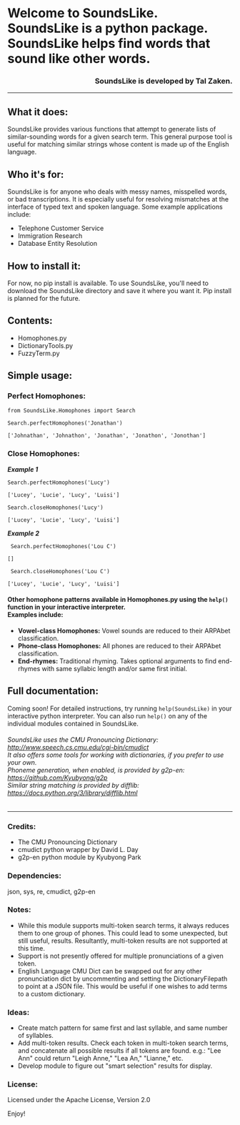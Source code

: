 # Welcome to SoundsLike.  <br>SoundsLike is a python package.  <br>SoundsLike helps find words that sound like other words.

### <div style="text-align: right">**SoundsLike is developed by Tal Zaken.**</div>

***

## What it does:
SoundsLike provides various functions that attempt to generate lists of similar-sounding words for a given search term. This general purpose tool is useful for matching similar strings whose content is made up of the English language.

## Who it's for:
SoundsLike is for anyone who deals with messy names, misspelled words, or bad transcriptions. It is especially useful for resolving mismatches at the interface of typed text and spoken language. Some example applications include:
- Telephone Customer Service
- Immigration Research
- Database Entity Resolution

## How to install it:
For now, no pip install is available. To use SoundsLike, you'll need to download the SoundsLike directory and save it where you want it. Pip install is planned for the future.

## Contents:
- Homophones.py
- DictionaryTools.py
- FuzzyTerm.py

## Simple usage:
### Perfect Homophones:

    from SoundsLike.Homophones import Search
    
    Search.perfectHomophones('Jonathan')
    
`['Johnathan', 'Johnathon', 'Jonathan', 'Jonathon', 'Jonothan']`

### Close Homophones:
***Example 1***

    Search.perfectHomophones('Lucy')

`['Lucey', 'Lucie', 'Lucy', 'Luisi']`

    Search.closeHomophones('Lucy')

`['Lucey', 'Lucie', 'Lucy', 'Luisi']`

***Example 2***

     Search.perfectHomophones('Lou C')
    
`[]`

     Search.closeHomophones('Lou C')
    
`['Lucey', 'Lucie', 'Lucy', 'Luisi']`

#### Other homophone patterns available in Homophones.py using the `help()` function in your interactive interpreter.  <br>Examples include:
- **Vowel-class Homophones:**  Vowel sounds are reduced to their ARPAbet classification.
- **Phone-class Homophones:**  All phones are reduced to their ARPAbet classification.
- **End-rhymes:**  Traditional rhyming. Takes optional arguments to find end-rhymes with same syllabic length and/or same first initial.



## Full documentation:

Coming soon! 
For detailed instructions, try running `help(SoundsLike)` in your interactive python interpreter. You can also run `help()` on any of the individual modules contained in SoundsLike.
            
###### SoundsLike uses the CMU Pronouncing Dictionary: http://www.speech.cs.cmu.edu/cgi-bin/cmudict  <br>It also offers some tools for working with dictionaries, if you prefer to use your own. <br>Phoneme generation, when enabled, is provided by g2p-en: https://github.com/Kyubyong/g2p  <br>Similar string matching is provided by difflib: https://docs.python.org/3/library/difflib.html  




***

### Credits:
- The CMU Pronouncing Dictionary
- cmudict python wrapper by David L. Day
- g2p-en python module by Kyubyong Park

### Dependencies:
      
json, sys, re, cmudict, g2p-en
 
### Notes:
- While this module supports multi-token search terms, it always reduces them to one group of phones. This could lead to some unexpected, but still useful, results. Resultantly, multi-token results are not supported at this time.
- Support is not presently offered for multiple pronunciations of a given token.
- English Language CMU Dict can be swapped out for any other pronunciation dict by uncommenting and setting the DictionaryFilepath to point at a JSON file. This would be useful if one wishes to add terms to a custom dictionary.

### Ideas:

- Create match pattern for same first and last syllable, and same number of syllables.
- Add multi-token results. Check each token in multi-token search terms, and concatenate all possible results if all tokens are found. e.g.: "Lee Ann" could return "Leigh Anne," "Lea An," "Lianne," etc.
- Develop module to figure out "smart selection" results for display.

### License:

Licensed under the Apache License, Version 2.0

Enjoy!



